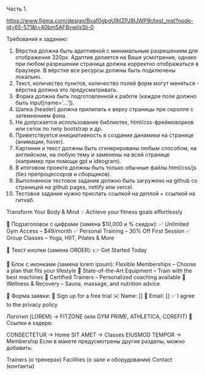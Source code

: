 Часть 1.

https://www.figma.com/design/Bxaf0gbgU9jlZPJ9IJWP9r/test_mst?node-id=65-571&t=40bm5AFBvwiIsSli-0

Требования к заданию:

1. Вёрстка должна быть адаптивной с минимальным разрешением для отображения 320px. 
Адаптив делается на Ваше усмотрение, однако при любом разрешении страница должна корректно отображаться в браузере.
В вёрстке все ресурсы должны быть подключены локально.
4. Текст, количество пунктов, количество полей форм могут меняться - вёрстка должна это предусматривать.
5. Форма должна быть подготовленной к работе (каждое поле должно быть input[name='...']).
6. Шапка (header) должна прилипать к верху страницы при скролле c затемнением фона.
7. Не допускается использование библиотек, html/css-фреймоворков или сеток по типу bootstrap и др.
8. Приветствуется инициативность в создании динамики на странице (анимации, hover).
9. Картинки и текст должны быть сгенерированы любым способом, на английском, на любую тему и заменены на всей странице (например при помощи gpt и ideogram).
10. В итоговом проекте должны быть только обычные файлы html/css/js (без препроцессоров и сборщиков).
11. Выполненное тестовое задание должно быть загружено на github со страницей на github pages, netlify или vercel.
12. Тестовое задание нужно прислать ссылкой на деплой + ссылкой на гитхаб.


Transform Your Body & Mind
💡 Achieve your fitness goals effortlessly

🔹 Подзаголовок с цифрами (замена $10,000 и % скидок):
✅ Unlimited Gym Access – $49/month
✅ Personal Training – 30% Off First Session
✅ Group Classes – Yoga, HIIT, Pilates & More

🔹 Текст кнопки (замена ORDER):
👉 Get Started Today

🔹 Блок с иконками (замена lorem ipsum):
Flexible Memberships – Choose a plan that fits your lifestyle
💪 State-of-the-Art Equipment – Train with the best machines
👥 Certified Trainers – Personalized coaching available
🌿 Wellness & Recovery – Sauna, massage, and nutrition advice

🔹 Форма заявки:
📩 Sign up for a free trial
✉️ Name: []
📧 Email: []
✅ I agree to the privacy policy

Логотип (LOREM) → FITZONE (или GYM PRIME, ATHLETICA, COREFIT)
🔹 Ссылки в хэдере:

CONSECTETUR → Home
SIT AMET → Classes
EIUSMOD TEMPOR → Membership
Если в макете предусмотрены другие разделы, можно добавить:

Trainers (о тренерах)
Facilities (о зале и оборудовании)
Contact (контакты)



